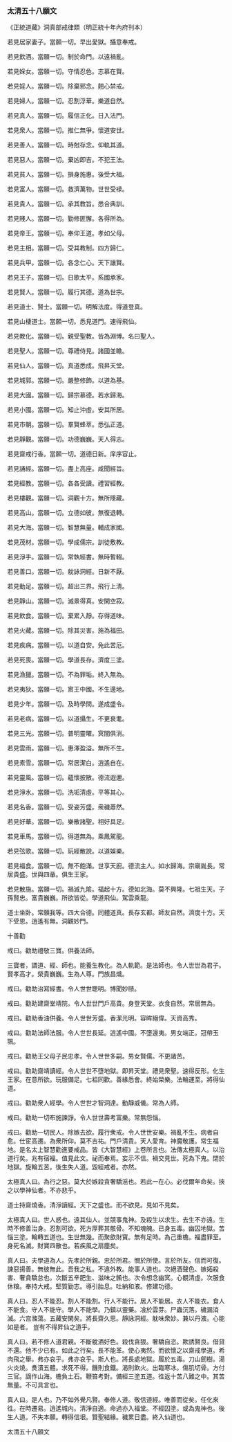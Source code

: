 ### 太清五十八願文 

《正統道藏》洞真部戒律類（明正統十年內府刊本）

若見居家妻子。當願一切。早出愛獄。攝意奉戒。

若見飲酒。當願一切。制於命門。以遠禍亂。

若見婇女。當願一切。守情忍色。志慕在賢。

若見婬人。當願一切。除棄邪念。翹心禁戒。

若見婦人。當願一切。忍割浮華。樂道自然。

若見真人。當願一切。履信正化。日入法門。

若見衆人。當願一切。推仁無爭。懷道安世。

若見善人。當願一切。時尅存念。仰軌其道。

若見惡人。當願一切。棄凶即吉。不犯王法。

若見貧人。當願一切。損身施惠。後受大福。

若見富人。當願一切。救濟萬物。世世受䘵。

若見貴人。當願一切。承其教旨。悉合典訓。

若見賤人。當願一切。勤修匪懈。各得所為。

若見帝王。當願一切。奉仰王道。孝如父母。

若見主相。當願一切。受其教制。四方歸仁。

若見兵甲。當願一切。各念仁心。天下讓賢。

若見王子。當願一切。日歌太平。系國承家。

若見賢人。當願一切。履行其德。道為世宗。

若見道士、賢士。當願一切。明解法度。得道登真。

若見山棲道士。當願一切。悉見道門。速得飛仙。

若見教化。當願一切。親受聖教。皆為淵博。名曰聖人。

若見聖人。當願一切。尊禮侍見。諸國並瞻。

若見仙人。當願一切。真道悉成。飛昇天堂。

若見城郭。當願一切。嚴整修飾。以道為基。

若見大國。當願一切。歸宗慕德。若水歸海。

若見小國。當願一切。知止沖虛。安其所居。

若見市朝。當願一切。羣賢蜂萃。悉弘正道。

若見靜觀。當願一切。功德巍巍。天人得志。

若見齋戒行香。當願一切。道德日新。庠序容止。

若見誦經。當願一切。盡上高座。咸聞經旨。

若見經教。當願一切。各各受讀。禮習經教。

若見樓觀。當願一切。洞觀十方。無所隱藏。

若見高山。當願一切。立德如彼。無復退轉。

若見大海。當願一切。智慧無量。輔成家國。

若見茂材。當願一切。學成儒宗。訓徒敷教。

若見淨手。當願一切。常執經書。無時暫輟。

若見善口。當願一切。躭詠洞經。日新不厭。

若見動足。當願一切。超出三界。飛行上清。

若見靜山。當願一切。滅景得真。安閑空寂。

若見飲食。當願一切。棄累入靜。存得道味。

若見火藏。當願一切。除其災害。施為福田。

若見疾病。當願一切。以道自安。免此苦厄。

若見死喪。當願一切。學道長存。濟度三塗。

若見漁獵。當願一切。不為罪垢。終入無為。

若見夷狄。當願一切。賔王中國。不生邊地。

若見少年。當願一切。及時學問。遂成盛令。

若見老病。當願一切。以道攝生。不更衰耄。

若見三光。當願一切。普明靈曜。㝠闇俱消。

若見雲雨。當願一切。惠澤盈溢。無所不生。

若見素雪。當願一切。常居潔白。逍遙自在。

若見靈風。當願一切。蘊懷披散。德流遐邇。

若見淨水。當願一切。洗垢清虛。平等其心。

若見名香。當願一切。受姿芳盛。衆穢蕭然。

若見好華。當願一切。樂散諸聖。相好具足。

若見車馬。當願一切。得道無為。乘鳳駕龍。

若見弦歌。當願一切。玩經散說。以道娛樂。

若見福食。當願一切。無不飽滿。世享天廚。德流主人。如水歸海。宗廟胤長。常居貴盛。世與四軰。俱生王家。

若見散施。當願一切。禍滅九隂。福起十方。德如北海。莫不興隆。七祖生天。子孫賢忠。富貴巍巍。所欲皆從。學道飛仙。駕雲乘龍。

道士坐卧。常願我等。四大合德。同體道真。長存玄都。師友自然。濟度十方。天下受恩。逍遙有無。洞觀妙門。

十善勸

戒曰。勸助禮敬三寶。供養法師。

三寶者，謂道、經、師也。能養生教化。為人軌範。是法師也。令人世世為君子。賢孝高才。榮貴巍巍。生為人尊。門族昌熾。

戒曰。勸助治寫經書。令人世世聰明。博聞妙赜。

戒曰。勸助建齋堂靖院。令人世世門戶高貴。身登天堂。衣食自然。常居無為。

戒曰。勸助香油供養。令人世世芳盛。香潔光明。容眸絕偉。天資高秀。

戒曰。勸助法師法服。令人世世長延。逍遙中國。不墮邊夷。男女端正。冠帶玉珮。

戒曰。勸助王父母子民忠孝。令人世世多嗣。男女賢儒。不更諸苦。

戒曰。勸助齋靖讀經。令人世世不墮地獄。即昇天堂。禮見衆聖。速得反形。化生王家。在意所欲。玩服備足。七祖同歡。善緣悉會。終始榮樂。法輪運至。將得仙道。

戒曰。勸助衆人經學。令人世世才智洞達。動靜威儀。常為人師。

戒曰。勸助一切布施諫諍。令人世世壽考富樂。常無怨惱。

戒曰。勸助一切民人。除嫉去欲。履行衆戒。令人世世安樂。禍亂不生。病者自愈。仕宦高遷。為衆所仰。莫不吉祐。門戶清貴。天人愛育。神魔敬護。常生福地。是名太上智慧勸進要戒品。皆《大智慧經》上卷所言也。法傳太極真人。以治道行矣。兆有宿福。值見此文。祕而奉焉。妄示不信。禍交見世。死為下鬼。閉於地獄。旋輪五苦。後生失人道。毀經戒者。亦然。

太極真人曰。為行之惡。莫大於嫉殺貪奢驕滛也。若此一在心。必伐爾年命矣。挾之以學神仙者。不亦悲乎。

道士持齋燒香。清淨讀經。天下之盛也。而不欲見。見如不見矣。

太極真人曰。世人惑也。遠其仙人。並競事鬼神。及殺生以求生。去生不亦遠。生時不修善治身。忍割可欲。死方厚葬其骸骨。不知魂魄。已身五毒。幽囚地獄。苦惱三塗。輪轉五道也。生世無幾。而聚歛財寶。無有足時。為己重檐。福盡罪至。身死名滅。財寶四散也。若疾風之扇塵矣。

真人曰。夫學道為人。先孝於所親。忠於所君。憫於所使。言於所友。信而可復。諫惡揚善。無彼無此。吾我之私。不違外教。能事人道也。次絕酒聲色、嫉妬殺害、奢貪驕怠也。次斷五辛肥生、滋味之餚也。次令想念幽㝠。心覩清虛。次服食休粮。奉持大戒。堅質勤志。導引胎息。吐納和液。修建功德。

真人曰。忍人不能忍。割人不能割。行人不能行。居人不能居。衣人不能衣。食人不能食。守人不能守。學人不能學。乃鎮以靈藥。飡於雲芽。尸蟲沉落。穢漏消滅。六宫滌蕩。五藏安閑矣。將長齋久思。靜詠洞經。躭味衆妙。兼以丹液。心能如是者。 豈有不得昇仙之道乎。

真人曰。若不修人道君親。不斷躭酒好色。殺伐貪狠。奢驕自恣。欺誘賢良。借貸不還。他不少已有。如此之行矣。長不能革。使心夷然。而欲懷之以齋戒學道。希肉飛之舉。弗亦哀乎。弗亦哀乎。斯人也。將長處地獄。履於五毒。刀山劒樹。湯火炎燒。煑漬五體。求死不得。饑則食鐵。渴則飲火。出臨寒冰。傷肌切骨。方付三官。謫作山海。檐負土石。鞭笞考對。備經三塗五道。徃返十苦八難之中。其苦無量。不可具言也。

真人曰。是人也。乃不如外覺凡賢。奉修人道。敬信道經。唯善而從矣。任化來徃。在時遷易。逍遙城内。清淨自適。命過亦入福堂。不經囚塗。或為鬼神也。後生人道。不失本願。轉得信垠。賢聖結緣。穢累日盡。終入仙道也。

太清五十八願文
